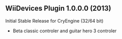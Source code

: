 WiiDevices Plugin 1.0.0.0 (2013)
---------------------------
Initial Stable Release for CryEngine (32/64 bit)

- Beta classic controler and guitar hero 3 controler
